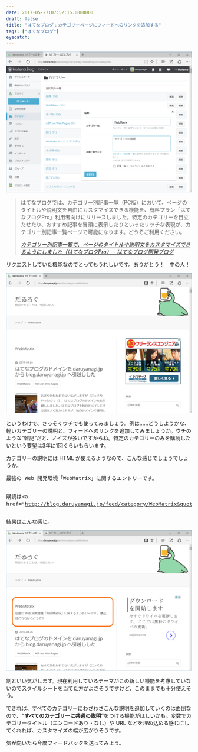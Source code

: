 ```yaml
---
date: 2017-05-27T07:52:15.0000000
draft: false
title: "はてなブログ：カテゴリーページにフィードへのリンクを追加する"
tags: ["はてなブログ"]
eyecatch: 
---
```

<p><span itemscope itemtype="http://schema.org/Photograph"><img src="20170527074352.png" alt="f:id:daruyanagi:20170527074352p:plain" title="f:id:daruyanagi:20170527074352p:plain" class="hatena-fotolife" itemprop="image"></span><br />
</p>

<blockquote cite="http://staff.hatenablog.com/entry/2017/05/24/115000">
<p>はてなブログでは、カテゴリー別記事一覧（PC版）において、ページのタイトルや説明文を自由にカスタマイズできる機能を、有料プラン「はてなブログPro」利用者向けにリリースしました。特定のカテゴリーを目立たせたり、おすすめ記事を冒頭に表示したりといったリッチな表現が、カテゴリー別記事一覧ページで可能になります。どうぞご利用ください。</p>

<cite><a href="http://staff.hatenablog.com/entry/2017/05/24/115000">&#x30AB;&#x30C6;&#x30B4;&#x30EA;&#x30FC;&#x5225;&#x8A18;&#x4E8B;&#x4E00;&#x89A7;&#x3067;&#x3001;&#x30DA;&#x30FC;&#x30B8;&#x306E;&#x30BF;&#x30A4;&#x30C8;&#x30EB;&#x3084;&#x8AAC;&#x660E;&#x6587;&#x3092;&#x30AB;&#x30B9;&#x30BF;&#x30DE;&#x30A4;&#x30BA;&#x3067;&#x304D;&#x308B;&#x3088;&#x3046;&#x306B;&#x3057;&#x307E;&#x3057;&#x305F;&#xFF08;&#x306F;&#x3066;&#x306A;&#x30D6;&#x30ED;&#x30B0;Pro&#xFF09; - &#x306F;&#x3066;&#x306A;&#x30D6;&#x30ED;&#x30B0;&#x958B;&#x767A;&#x30D6;&#x30ED;&#x30B0;</a></cite>
</blockquote>
<p>リクエストしていた機能なのでとってもうれしいです。ありがとう！　中の人！</p><p><span itemscope itemtype="http://schema.org/Photograph"><img src="20170527074349.png" alt="f:id:daruyanagi:20170527074349p:plain" title="f:id:daruyanagi:20170527074349p:plain" class="hatena-fotolife" itemprop="image"></span></p><p>というわけで、さっそくウチでも使ってみましょう。例は……どうしようかな、軽いカテゴリーの説明と、フィードへのリンクを追加してみましょうか。ウチのような“雑記”だと、ノイズが多いですからね。特定のカテゴリーのみを購読したいという要望は3年に1回ぐらいもらいます。</p><p>カテゴリーの説明には HTML が使えるようなので、こんな感じでしょうでしょうか。</p>
<pre class="code lang-html" data-lang="html" data-unlink>最強の Web 開発環境「WebMatrix」に関するエントリーです。

購読は<span class="synIdentifier">&lt;</span><span class="synStatement">a</span><span class="synIdentifier"> </span><span class="synType">href</span><span class="synIdentifier">=</span><span class="synConstant">&quot;http://blog.daruyanagi.jp/feed/category/WebMatrix&quot;</span><span class="synIdentifier">&gt;</span><span class="synUnderlined">こちら</span><span class="synIdentifier">&lt;/</span><span class="synStatement">a</span><span class="synIdentifier">&gt;</span>からどうぞ！
</pre><p>結果はこんな感じ。</p><p><span itemscope itemtype="http://schema.org/Photograph"><img src="20170527074333.png" alt="f:id:daruyanagi:20170527074333p:plain" title="f:id:daruyanagi:20170527074333p:plain" class="hatena-fotolife" itemprop="image"></span></p><p>割といい気がします。現在利用しているテーマがこの新しい機能を考慮していないのでスタイルシートを当てた方がよさそうですけど、このままでも十分使えそう。</p><p>できれば、すべてのカテゴリーにわざわざこんな説明を追加していくのは面倒なので、<b>“すべてのカテゴリーに共通の説明”</b>をつける機能がほしいかも。変数でカテゴリータイトル（エンコードあり・なし）や URL などを埋め込める感じにしてくれれば、カスタマイズの幅が広がりそうです。</p><p>気が向いたら今度フィードバックを送ってみよう。</p>
